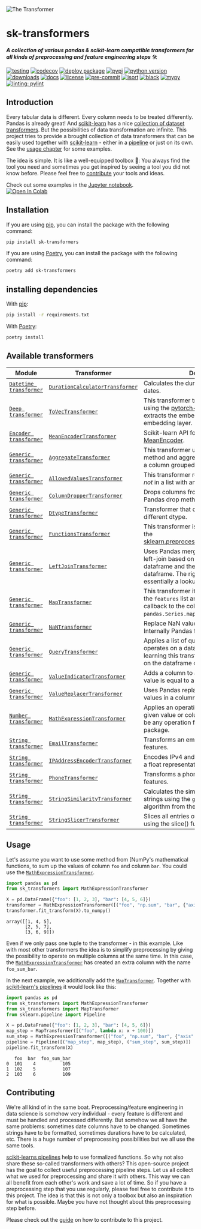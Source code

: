 ![The Transformer](https://raw.githubusercontent.com/chrislemke/sk-transformers/master/docs/assets/images/icon.png)

# sk-transformers
***A collection of various pandas & scikit-learn compatible transformers for all kinds of preprocessing and feature engineering steps*** 🛠

[![testing](https://github.com/chrislemke/sk-transformers/actions/workflows/testing.yml/badge.svg?branch=main)](https://github.com/chrislemke/sk-transformers/actions/workflows/testing.yml)
[![codecov](https://codecov.io/github/chrislemke/sk-transformers/branch/main/graph/badge.svg?token=LJLXQXX6M8)](https://codecov.io/github/chrislemke/sk-transformers)
[![deploy package](https://github.com/chrislemke/sk-transformers/actions/workflows/deploy-package.yml/badge.svg)](https://github.com/chrislemke/sk-transformers/actions/workflows/deploy-package.yml)
[![pypi](https://img.shields.io/pypi/v/sk-transformers)](https://pypi.org/project/sk-transformers/)
[![python version](https://img.shields.io/pypi/pyversions/sk-transformers?logo=python&logoColor=yellow)](https://www.python.org/)
[![downloads](https://img.shields.io/pypi/dm/sk-transformers)](https://pypistats.org/packages/sk-transformers)
[![docs](https://img.shields.io/badge/docs-mkdoks%20material-blue)](https://chrislemke.github.io/sk-transformers/)
[![license](https://img.shields.io/github/license/chrislemke/sk-transformers)](https://github.com/chrislemke/sk-transformers/blob/main/LICENSE)
[![pre-commit](https://img.shields.io/badge/pre--commit-enabled-brightgreen?logo=pre-commit&logoColor=white)](https://github.com/pre-commit/pre-commit)
[![isort](https://img.shields.io/badge/%20imports-isort-%231674b1?style=flat&labelColor=ef8336)](https://github.com/PyCQA/isort)
[![black](https://img.shields.io/badge/code%20style-black-000000.svg)](https://github.com/psf/black)
[![mypy](http://www.mypy-lang.org/static/mypy_badge.svg)](https://github.com/python/mypy)
[![linting: pylint](https://img.shields.io/badge/linting-pylint-yellowgreen)](https://github.com/PyCQA/pylint)
## Introduction
Every tabular data is different. Every column needs to be treated differently. Pandas is already great! And [scikit-learn](https://scikit-learn.org/stable/index.html) has a nice [collection of dataset transformers](https://scikit-learn.org/stable/data_transforms.html). But the possibilities of data transformation are infinite. This project tries to provide a brought collection of data transformers that can be easily used together with [scikit-learn](https://scikit-learn.org/stable/index.html) - either in a [pipeline](https://scikit-learn.org/stable/modules/generated/sklearn.pipeline.Pipeline.html) or just on its own. See the [usage chapter](#usage) for some examples.

The idea is simple. It is like a well-equipped toolbox 🧰: You always find the tool you need and sometimes you get inspired by seeing a tool you did not know before. Please feel free to [contribute](https://chrislemke.github.io/sk-transformers/CONTRIBUTING/) your tools and ideas.

Check out some examples in the [Jupyter notebook](https://github.com/chrislemke/sk-transformers/blob/main/examples/playground.ipynb).<br>
[![Open In Colab](https://colab.research.google.com/assets/colab-badge.svg)](https://colab.research.google.com/github/chrislemke/sk-transformers/blob/main/examples/playground.ipynb)

## Installation
If you are using [pip](https://pip.pypa.io/en/stable/), you can install the package with the following command:
```bash
pip install sk-transformers
```

If you are using [Poetry](https://python-poetry.org/), you can install the package with the following command:
```bash
poetry add sk-transformers
```

## installing dependencies
With [pip](https://pip.pypa.io/en/stable/):
```bash
pip install -r requirements.txt
```

With [Poetry](https://python-poetry.org/):
```bash
poetry install
```

## Available transformers
| Module | Transformer | Description |
| ------ | ----------- | ----------- |
|[`Datetime transformer`](https://chrislemke.github.io/sk-transformers/API-reference/transformer/datetime_transformer/)|[`DurationCalculatorTransformer`](https://chrislemke.github.io/sk-transformers/API-reference/transformer/datetime_transformer/#sk_transformers.datetime_transformer.DurationCalculatorTransformer)|Calculates the duration between to given dates.|
|[`Deep transformer`](https://chrislemke.github.io/sk-transformers/API-reference/transformer/deep_transformer/)|[`ToVecTransformer`](https://chrislemke.github.io/sk-transformers/API-reference/transformer/deep_transformer/#sk_transformers.deep_transformer.ToVecTransformer)|This transformer trains an [FT-Transformer](https://paperswithcode.com/method/ft-transformer) using the [pytorch-widedeep package](https://github.com/jrzaurin/pytorch-widedeep) and extracts the embeddings from its embedding layer.|
|[`Encoder transformer`](https://chrislemke.github.io/sk-transformers/API-reference/transformer/encoder_transformer/)|[`MeanEncoderTransformer`](https://chrislemke.github.io/sk-transformers/API-reference/transformer/encoder_transformer/#sk_transformers.encoder_transformer.MeanEncoderTransformer)|Scikit-learn API for the [feature-engine MeanEncoder](https://feature-engine.readthedocs.io/en/latest/api_doc/encoding/MeanEncoder.html).|
|[`Generic transformer`](https://chrislemke.github.io/sk-transformers/API-reference/transformer/generic_transformer/)|[`AggregateTransformer`](https://chrislemke.github.io/sk-transformers/API-reference/transformer/generic_transformer/#sk_transformers.generic_transformer.AggregateTransformer)|This transformer uses Pandas groupby method and aggregate to apply function on a column grouped by another column.|
|[`Generic transformer`](https://chrislemke.github.io/sk-transformers/API-reference/transformer/generic_transformer/)|[`AllowedValuesTransformer`](https://chrislemke.github.io/sk-transformers/API-reference/transformer/generic_transformer/#sk_transformers.generic_transformer.AllowedValuesTransformer)|This transformer replaces values that are *not* in a list with another value.|
|[`Generic transformer`](https://chrislemke.github.io/sk-transformers/API-reference/transformer/generic_transformer/)|[`ColumnDropperTransformer`](https://chrislemke.github.io/sk-transformers/API-reference/transformer/generic_transformer/#sk_transformers.generic_transformer.ColumnDropperTransformer)|Drops columns from a dataframe using Pandas drop method.|
|[`Generic transformer`](https://chrislemke.github.io/sk-transformers/API-reference/transformer/generic_transformer/)|[`DtypeTransformer`](https://chrislemke.github.io/sk-transformers/API-reference/transformer/generic_transformer/#sk_transformers.generic_transformer.DtypeTransformer)|Transformer that converts a column to a different dtype.|
|[`Generic transformer`](https://chrislemke.github.io/sk-transformers/API-reference/transformer/generic_transformer/)|[`FunctionsTransformer`]( https://chrislemke.github.io/sk-transformers/API-reference/transformer/generic_transformer/#sk_transformers.generic_transformer.FunctionsTransformer)|This transformer is a plain wrapper around the [sklearn.preprocessing.FunctionTransformer](https://scikit-learn.org/stable/modules/generated/sklearn.preprocessing.FunctionTransformer.html).|
|[`Generic transformer`](https://chrislemke.github.io/sk-transformers/API-reference/transformer/generic_transformer/)|[`LeftJoinTransformer`](https://chrislemke.github.io/sk-transformers/API-reference/transformer/generic_transformer/#sk_transformers.generic_transformer.LeftJoinTransformer)|Uses Pandas merge function to perform a left-join based on the column of a dataframe and the index of another dataframe. The right dataframe is essentially a lookup table.|
|[`Generic transformer`](https://chrislemke.github.io/sk-transformers/API-reference/transformer/generic_transformer/)|[`MapTransformer`](https://chrislemke.github.io/sk-transformers/API-reference/transformer/generic_transformer/#sk_transformers.generic_transformer.MapTransformer)|This transformer iterates over all columns in the `features` list and applies the given callback to the column. For this it uses the `pandas.Series.map` method.
|[`Generic transformer`](https://chrislemke.github.io/sk-transformers/API-reference/transformer/generic_transformer/)|[`NaNTransformer`](https://chrislemke.github.io/sk-transformers/API-reference/transformer/generic_transformer/#sk_transformers.generic_transformer.NaNTransformer)|Replace NaN values with a specified value. Internally Pandas fillna method is used.|
|[`Generic transformer`](https://chrislemke.github.io/sk-transformers/API-reference/transformer/generic_transformer/)|[`QueryTransformer`](https://chrislemke.github.io/sk-transformers/API-reference/transformer/generic_transformer/#sk_transformers.generic_transformer.QueryTransformer)|Applies a list of queries to a dataframe. If it operates on a dataset used for supervised learning this transformer should be applied on the dataframe containing `X` and `y`.
|[`Generic transformer`](https://chrislemke.github.io/sk-transformers/API-reference/transformer/generic_transformer/)|[`ValueIndicatorTransformer`](https://chrislemke.github.io/sk-transformers/API-reference/transformer/generic_transformer/#sk_transformers.generic_transformer.ValueIndicatorTransformer)|Adds a column to a dataframe indicating if a value is equal to a specified value.|
|[`Generic transformer`](https://chrislemke.github.io/sk-transformers/API-reference/transformer/generic_transformer/)|[`ValueReplacerTransformer`](https://chrislemke.github.io/sk-transformers/API-reference/transformer/generic_transformer/#sk_transformers.generic_transformer.ValueReplacerTransformer)|Uses Pandas replace method to replace values in a column.|
[`Number transformer`](https://chrislemke.github.io/sk-transformers/API-reference/transformer/number_transformer/)|[`MathExpressionTransformer`](https://chrislemke.github.io/sk-transformers/API-reference/transformer/number_transformer/#sk_transformers.number_transformer.MathExpressionTransformer)|Applies an operation to a column and a given value or column. The operation can be any operation from the `numpy` or `operator` package.
[`String transformer`](https://chrislemke.github.io/sk-transformers/API-reference/transformer/string_transformer/)|[`EmailTransformer`](https://chrislemke.github.io/sk-transformers/API-reference/transformer/string_transformer/#sk_transformers.string_transformer.EmailTransformer)|Transforms an email address into multiple features.|
[`String transformer`](https://chrislemke.github.io/sk-transformers/API-reference/transformer/string_transformer/)|[`IPAddressEncoderTransformer`](https://chrislemke.github.io/sk-transformers/API-reference/transformer/string_transformer/#sk_transformers.string_transformer.IPAddressEncoderTransformer)|Encodes IPv4 and IPv6 strings addresses to a float representation.|
[`String transformer`](https://chrislemke.github.io/sk-transformers/API-reference/transformer/string_transformer/)|[`PhoneTransformer`](https://chrislemke.github.io/sk-transformers/API-reference/transformer/string_transformer/#sk_transformers.string_transformer.PhoneTransformer)|Transforms a phone number into multiple features.|
[`String transformer`](https://chrislemke.github.io/sk-transformers/API-reference/transformer/string_transformer/)|[`StringSimilarityTransformer`](https://chrislemke.github.io/sk-transformers/API-reference/transformer/string_transformer/#sk_transformers.string_transformer.StringSimilarityTransformer)|Calculates the similarity between two strings using the `gestalt pattern matching` algorithm from the `SequenceMatcher` class.|
[`String transformer`](https://chrislemke.github.io/sk-transformers/API-reference/transformer/string_transformer/)|[`StringSlicerTransformer`](https://chrislemke.github.io/sk-transformers/API-reference/transformer/string_transformer/#sk_transformers.string_transformer.StringSlicerTransformer)|Slices all entries of specified string features using the slice() function.|

## Usage
Let's assume you want to use some method from [NumPy's mathematical functions, to sum up the values of column `foo` and column `bar`. You could
use the [`MathExpressionTransformer`](https://chrislemke.github.io/sk-transformers/number_transformer-reference/#sk-transformers.transformer.number_transformer.MathExpressionTransformer).
```python
import pandas as pd
from sk_transformers import MathExpressionTransformer

X = pd.DataFrame({"foo": [1, 2, 3], "bar": [4, 5, 6]})
transformer = MathExpressionTransformer([("foo", "np.sum", "bar", {"axis": 0})])
transformer.fit_transform(X).to_numpy()
```
```
array([[1, 4, 5],
       [2, 5, 7],
       [3, 6, 9]])
```
Even if we only pass one tuple to the transformer - in this example. Like with most other transformers the idea is to simplify preprocessing by giving the possibility to operate on multiple columns at the same time. In this case, the [`MathExpressionTransformer`](https://chrislemke.github.io/sk-transformers/number_transformer-reference/#sk-transformers.transformer.number_transformer.MathExpressionTransformer) has created an extra column with the name `foo_sum_bar`.

In the next example, we additionally add the [`MapTransformer`](https://chrislemke.github.io/sk-transformers/generic_transformer-reference/#sk_transformers.transformer.generic_transformer.MapTransformer).
Together with [scikit-learn's pipelines](https://scikit-learn.org/stable/modules/compose.html#combining-estimators) it would look like this:
```python
import pandas as pd
from sk_transformers import MathExpressionTransformer
from sk_transformers import MapTransformer
from sklearn.pipeline import Pipeline

X = pd.DataFrame({"foo": [1, 2, 3], "bar": [4, 5, 6]})
map_step = MapTransformer([("foo", lambda x: x + 100)])
sum_step = MathExpressionTransformer([("foo", "np.sum", "bar", {"axis": 0})])
pipeline = Pipeline([("map_step", map_step), ("sum_step", sum_step)])
pipeline.fit_transform(X)
```

```
   foo  bar  foo_sum_bar
0  101    4          105
1  102    5          107
2  103    6          109
```

## Contributing
We're all kind of in the same boat. Preprocessing/feature engineering in data science is somehow very individual - every feature is different and must be handled and processed differently. But somehow we all have the same problems: sometimes date columns have to be changed. Sometimes strings have to be formatted, sometimes durations have to be calculated, etc. There is a huge number of preprocessing possibilities but we all use the same tools.

[scikit-learns pipelines](https://scikit-learn.org/stable/modules/generated/sklearn.pipeline.Pipeline.html) help to use formalized functions. So why not also share these so-called transformers with others? This open-source project has the goal to collect useful preprocessing pipeline steps. Let us all collect what we used for preprocessing and share it with others. This way we can all benefit from each other's work and save a lot of time. So if you have a preprocessing step that you use regularly, please feel free to contribute it to this project. The idea is that this is not only a toolbox but also an inspiration for what is possible. Maybe you have not thought about this preprocessing step before.

Please check out the [guide](https://chrislemke.github.io/sk-transformers/CONTRIBUTING/) on how to contribute to this project.
